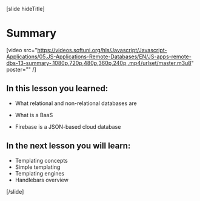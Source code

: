 [slide hideTitle]
# Summary

[video src="https://videos.softuni.org/hls/Javascript/Javascript-Applications/05.JS-Applications-Remote-Databases/EN/JS-apps-remote-dbs-13-summary-,1080p,720p,480p,360p,240p,.mp4/urlset/master.m3u8" poster="" /]

## In this lesson you learned:

- What relational and non-relational databases are

- What is a BaaS

- Firebase is a JSON-based cloud database


## In the next lesson you will learn:

- Templating concepts
- Simple templating
- Templating engines
- Handlebars overview

[/slide]
